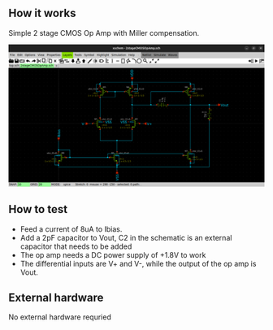 <!---

This file is used to generate your project datasheet. Please fill in the information below and delete any unused
sections.

You can also include images in this folder and reference them in the markdown. Each image must be less than
512 kb in size, and the combined size of all images must be less than 1 MB.
-->

## How it works

Simple 2 stage CMOS Op Amp with Miller compensation.

![image info](../schematic.png)

## How to test

- Feed a current of 8uA to Ibias.
- Add a 2pF capacitor to Vout, C2 in the schematic is an external capacitor that needs to be added
- The op amp needs a DC power supply of +1.8V to work
- The differential inputs are V+ and V-, while the output of the op amp is Vout.

## External hardware

No external hardware requried
